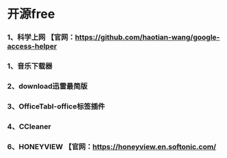# 开源free
### 1、科学上网 【官网：https://github.com/haotian-wang/google-access-helper
### 1、音乐下载器
### 2、download迅雷最简版
### 3、OfficeTabl-office标签插件
### 4、CCleaner
### 6、HONEYVIEW 【官网：https://honeyview.en.softonic.com/